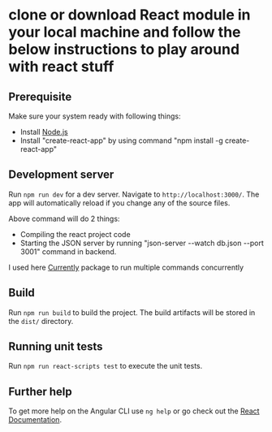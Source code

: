 
# clone or download React module in your local machine and follow the below instructions to play around with react stuff

## Prerequisite 

Make sure your system ready with following things:

* Install [Node.js](https://nodejs.org/en/) 
* Install "create-react-app" by using command "npm install -g create-react-app"

## Development server

Run `npm run dev` for a dev server. Navigate to `http://localhost:3000/`. The app will automatically reload if you change any of the source files.

Above command will do 2 things:
* Compiling the react project code
* Starting the JSON server by running "json-server --watch db.json --port 3001" command in backend.

I used here [Currently](https://www.npmjs.com/package/concurrently) package to run multiple commands concurrently

## Build

Run `npm run build` to build the project. The build artifacts will be stored in the `dist/` directory.

## Running unit tests

Run `npm run react-scripts test` to execute the unit tests.

## Further help

To get more help on the Angular CLI use `ng help` or go check out the [React Documentation](https://reactjs.org/docs/getting-started.html).
